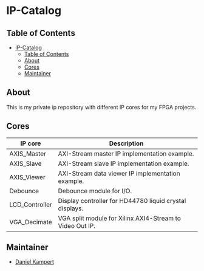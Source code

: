# IP-Catalog

## Table of Contents

- [IP-Catalog](#ip-catalog)
  - [Table of Contents](#table-of-contents)
  - [About](#about)
  - [Cores](#cores)
  - [Maintainer](#maintainer)

## About

This is my private ip repository with different IP cores for my FPGA projects.

## Cores

| **IP core** | **Description** |
|-------------------|----------------------------|
| AXIS_Master | AXI-Stream master IP implementation example. |
| AXIS_Slave | AXI-Stream slave IP implementation example. |
| AXIS_Viewer | AXI-Stream data viewer IP implementation example. |
| Debounce | Debounce module for I/O. |
| LCD_Controller | Display controller for HD44780 liquid crystal displays. |
| VGA_Decimate | VGA split module for Xilinx AXI4-Stream to Video Out IP. |

## Maintainer

- [Daniel Kampert](mailto:DanielKampert@kampis-elektroecke.de)